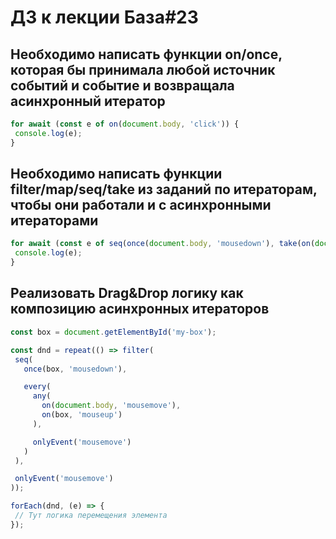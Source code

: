 # ДЗ к лекции База#23

## Необходимо написать функции on/once, которая бы принимала любой источник событий и событие и возвращала асинхронный итератор

```js
for await (const e of on(document.body, 'click')) {
 console.log(e);
}
```

## Необходимо написать функции filter/map/seq/take из заданий по итераторам, чтобы они работали и с асинхронными итераторами

```js
for await (const e of seq(once(document.body, 'mousedown'), take(on(document.body, 'mouseup'), 10))) {
 console.log(e);
}
```

## Реализовать Drag&Drop логику как композицию асинхронных итераторов

```js
const box = document.getElementById('my-box');

const dnd = repeat(() => filter(
 seq(
   once(box, 'mousedown'),

   every(
	 any(
	   on(document.body, 'mousemove'),
	   on(box, 'mouseup')
	 ),

	 onlyEvent('mousemove')
   )
 ),

 onlyEvent('mousemove')
));

forEach(dnd, (e) => {
 // Тут логика перемещения элемента
});
```